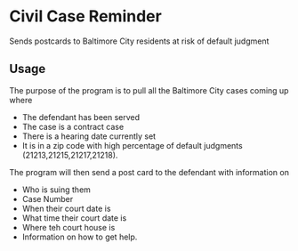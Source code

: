 # Civil Case Reminder
Sends postcards to Baltimore City residents at risk of default judgment

## Usage
The purpose of the program is to pull all the Baltimore City cases coming up where
- The defendant has been served
- The case is a contract case
- There is a hearing date currently set
- It is in a zip code with high percentage of default judgments (21213,21215,21217,21218).

The program will then send a post card to the defendant with information on
- Who is suing them
- Case Number
- When their court date is
- What time their court date is
- Where teh court house is
- Information on how to get help.
